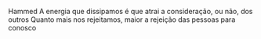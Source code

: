 Hammed
A energia que dissipamos é que atrai a consideração, ou não, dos outros
Quanto mais nos rejeitamos, maior a rejeição das pessoas para conosco

